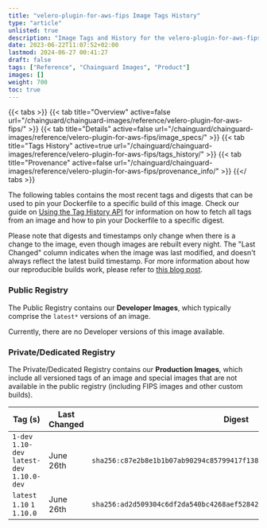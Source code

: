 ```yaml
---
title: "velero-plugin-for-aws-fips Image Tags History"
type: "article"
unlisted: true
description: "Image Tags and History for the velero-plugin-for-aws-fips Chainguard Image"
date: 2023-06-22T11:07:52+02:00
lastmod: 2024-06-27 00:41:27
draft: false
tags: ["Reference", "Chainguard Images", "Product"]
images: []
weight: 700
toc: true
---
```


{{< tabs >}}
{{< tab title="Overview" active=false url="/chainguard/chainguard-images/reference/velero-plugin-for-aws-fips/" >}}
{{< tab title="Details" active=false url="/chainguard/chainguard-images/reference/velero-plugin-for-aws-fips/image_specs/" >}}
{{< tab title="Tags History" active=true url="/chainguard/chainguard-images/reference/velero-plugin-for-aws-fips/tags_history/" >}}
{{< tab title="Provenance" active=false url="/chainguard/chainguard-images/reference/velero-plugin-for-aws-fips/provenance_info/" >}}
{{</ tabs >}}

The following tables contains the most recent tags and digests that can be used to pin your Dockerfile to a specific build of this image. Check our guide on [Using the Tag History API](/chainguard/chainguard-images/using-the-tag-history-api/) for information on how to fetch all tags from an image and how to pin your Dockerfile to a specific digest.

Please note that digests and timestamps only change when there is a change to the image, even though images are rebuilt every night. The "Last Changed" column indicates when the image was last modified, and doesn't always reflect the latest build timestamp. For more information about how our reproducible builds work, please refer to [this blog post](https://www.chainguard.dev/unchained/reproducing-chainguards-reproducible-image-builds).

### Public Registry
The Public Registry contains our **Developer Images**, which typically comprise the `latest*` versions of an image.

Currently, there are no Developer versions of this image available.

### Private/Dedicated Registry
The Private/Dedicated Registry contains our **Production Images**, which include all versioned tags of an image and special images that are not available in the public registry (including FIPS images and other custom builds).

| Tag (s)                                       | Last Changed | Digest                                                                    |
|-----------------------------------------------|--------------|---------------------------------------------------------------------------|
|  `1-dev` `1.10-dev` `latest-dev` `1.10.0-dev` | June 26th    | `sha256:c87e2b8e1b1b07ab90294c85799417f138f6317b7cd5f0241c9b559639920071` |
|  `latest` `1.10` `1` `1.10.0`                 | June 26th    | `sha256:ad2d509304c6df2da540bc4268aef5284293bdd935d92461db0928505bb6efbf` |

